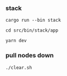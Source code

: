 ### stack

`cargo run --bin stack`

`cd src/bin/stack/app`

`yarn dev`

### pull nodes down

`./clear.sh`
